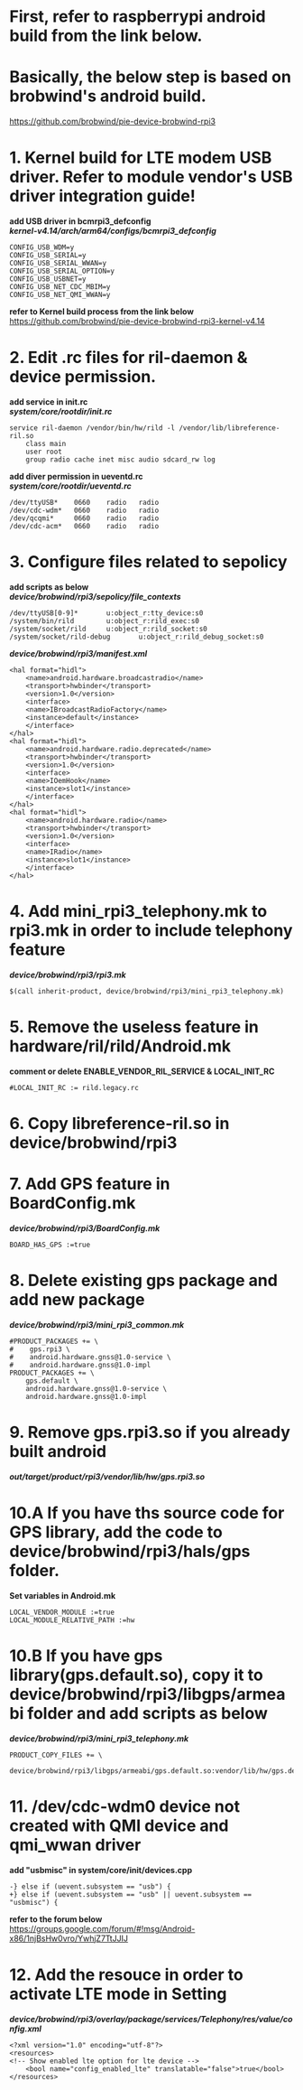 # First, refer to raspberrypi android build from the link below.  
# Basically, the below step is based on brobwind's android build. 
https://github.com/brobwind/pie-device-brobwind-rpi3



# 1. Kernel build for LTE modem USB driver. Refer to module vendor's USB driver integration guide! 
**add USB driver in bcmrpi3_defconfig**  
***kernel-v4.14/arch/arm64/configs/bcmrpi3_defconfig***
```
CONFIG_USB_WDM=y
CONFIG_USB_SERIAL=y
CONFIG_USB_SERIAL_WWAN=y
CONFIG_USB_SERIAL_OPTION=y
CONFIG_USB_USBNET=y
CONFIG_USB_NET_CDC_MBIM=y
CONFIG_USB_NET_QMI_WWAN=y
```

**refer to Kernel build process from the link below**  
https://github.com/brobwind/pie-device-brobwind-rpi3-kernel-v4.14


# 2. Edit .rc files for ril-daemon & device permission. 
**add service in init.rc**  
***system/core/rootdir/init.rc***
```
service ril-daemon /vendor/bin/hw/rild -l /vendor/lib/libreference-ril.so    
	class main
	user root
	group radio cache inet misc audio sdcard_rw log
```  
**add diver permission in ueventd.rc**  
***system/core/rootdir/ueventd.rc***
```
/dev/ttyUSB* 	0660 	radio 	radio
/dev/cdc-wdm* 	0660 	radio 	radio
/dev/qcqmi* 	0660 	radio 	radio
/dev/cdc-acm* 	0660 	radio 	radio
```

# 3. Configure files related to sepolicy 
**add scripts as below**  
***device/brobwind/rpi3/sepolicy/file_contexts***
```
/dev/ttyUSB[0-9]*		u:object_r:tty_device:s0
/system/bin/rild		u:object_r:rild_exec:s0
/system/socket/rild		u:object_r:rild_socket:s0
/system/socket/rild-debug		u:object_r:rild_debug_socket:s0
```
***device/brobwind/rpi3/manifest.xml***
```
<hal format="hidl">
	<name>android.hardware.broadcastradio</name>
	<transport>hwbinder</transport>
	<version>1.0</version>
	<interface>
	<name>IBroadcastRadioFactory</name>
	<instance>default</instance>
	</interface>
</hal>
<hal format="hidl">
	<name>android.hardware.radio.deprecated</name>
	<transport>hwbinder</transport>
	<version>1.0</version>
	<interface>
	<name>IOemHook</name>
	<instance>slot1</instance>
	</interface>
</hal>
<hal format="hidl">
	<name>android.hardware.radio</name>
	<transport>hwbinder</transport>
	<version>1.0</version>
	<interface>
	<name>IRadio</name>
	<instance>slot1</instance>
	</interface>
</hal>
```

# 4. Add mini_rpi3_telephony.mk to rpi3.mk in order to include telephony feature 
***device/brobwind/rpi3/rpi3.mk***
```
$(call inherit-product, device/brobwind/rpi3/mini_rpi3_telephony.mk)
```

# 5. Remove the useless feature in hardware/ril/rild/Android.mk 
**comment or delete ENABLE_VENDOR_RIL_SERVICE & LOCAL_INIT_RC**
```
#LOCAL_INIT_RC := rild.legacy.rc
```

# 6. Copy libreference-ril.so in device/brobwind/rpi3


# 7. Add GPS feature in BoardConfig.mk
***device/brobwind/rpi3/BoardConfig.mk***
```
BOARD_HAS_GPS :=true
```

# 8. Delete existing gps package and add new package
***device/brobwind/rpi3/mini_rpi3_common.mk***
```
#PRODUCT_PACKAGES += \
#    gps.rpi3 \
#    android.hardware.gnss@1.0-service \
#    android.hardware.gnss@1.0-impl
PRODUCT_PACKAGES += \
    gps.default \
    android.hardware.gnss@1.0-service \
    android.hardware.gnss@1.0-impl
```

# 9. Remove gps.rpi3.so if you already built android
***out/target/product/rpi3/vendor/lib/hw/gps.rpi3.so***


# 10.A If you have ths source code for GPS library, add the code to device/brobwind/rpi3/hals/gps folder.
**Set variables in Android.mk**
```
LOCAL_VENDOR_MODULE :=true
LOCAL_MODULE_RELATIVE_PATH :=hw
```

# 10.B If you have gps library(gps.default.so), copy it to device/brobwind/rpi3/libgps/armeabi folder and add scripts as below
***device/brobwind/rpi3/mini_rpi3_telephony.mk***
```
PRODUCT_COPY_FILES += \
  device/brobwind/rpi3/libgps/armeabi/gps.default.so:vendor/lib/hw/gps.default.so
```

# 11. /dev/cdc-wdm0 device not created with QMI device and qmi_wwan driver
**add "usbmisc" in system/core/init/devices.cpp**
```
-} else if (uevent.subsystem == "usb") {
+} else if (uevent.subsystem == "usb" || uevent.subsystem == "usbmisc") {
```
**refer to the forum below**  
https://groups.google.com/forum/#!msg/Android-x86/1njBsHw0vro/YwhjZ7TtJJIJ


# 12. Add the resouce in order to activate LTE mode in Setting
***device/brobwind/rpi3/overlay/package/services/Telephony/res/value/config.xml***
```
<?xml version="1.0" encoding="utf-8"?>
<resources>	
<!-- Show enabled lte option for lte device -->    
	<bool name="config_enabled_lte" translatable="false">true</bool>
</resources>
```
